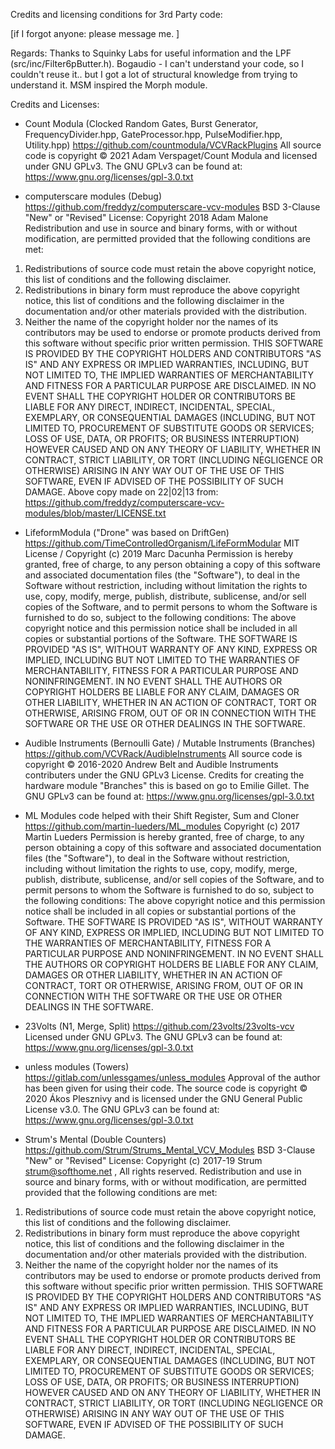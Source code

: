 Credits and licensing conditions for 3rd Party code:

[if I forgot anyone: please message me. ]

Regards:
Thanks to Squinky Labs for useful information and the LPF (src/inc/Filter6pButter.h).
Bogaudio - I can't understand your code, so I couldn't reuse it.. but I got a lot of structural knowledge from trying to understand it.
MSM inspired the Morph module.

Credits and Licenses:
- Count Modula (Clocked Random Gates, Burst Generator, FrequencyDivider.hpp, GateProcessor.hpp, PulseModifier.hpp, Utility.hpp)
https://github.com/countmodula/VCVRackPlugins
All source code is copyright © 2021 Adam Verspaget/Count Modula and licensed under GNU GPLv3.
The GNU GPLv3 can be found at: https://www.gnu.org/licenses/gpl-3.0.txt

- computerscare modules (Debug)
https://github.com/freddyz/computerscare-vcv-modules
BSD 3-Clause "New" or "Revised" License:
Copyright 2018 Adam Malone
Redistribution and use in source and binary forms, with or without modification, are permitted provided that the following conditions are met:
1. Redistributions of source code must retain the above copyright notice, this list of conditions and the following disclaimer.
2. Redistributions in binary form must reproduce the above copyright notice, this list of conditions and the following disclaimer in the documentation and/or other materials provided with the distribution.
3. Neither the name of the copyright holder nor the names of its contributors may be used to endorse or promote products derived from this software without specific prior written permission.
THIS SOFTWARE IS PROVIDED BY THE COPYRIGHT HOLDERS AND CONTRIBUTORS "AS IS" AND ANY EXPRESS OR IMPLIED WARRANTIES, INCLUDING, BUT NOT LIMITED TO, THE IMPLIED WARRANTIES OF MERCHANTABILITY AND FITNESS FOR A PARTICULAR PURPOSE ARE DISCLAIMED. IN NO EVENT SHALL THE COPYRIGHT HOLDER OR CONTRIBUTORS BE LIABLE FOR ANY DIRECT, INDIRECT, INCIDENTAL, SPECIAL, EXEMPLARY, OR CONSEQUENTIAL DAMAGES (INCLUDING, BUT NOT LIMITED TO, PROCUREMENT OF SUBSTITUTE GOODS OR SERVICES; LOSS OF USE, DATA, OR PROFITS; OR BUSINESS INTERRUPTION) HOWEVER CAUSED AND ON ANY THEORY OF LIABILITY, WHETHER IN CONTRACT, STRICT LIABILITY, OR TORT (INCLUDING NEGLIGENCE OR OTHERWISE) ARISING IN ANY WAY OUT OF THE USE OF THIS SOFTWARE, EVEN IF ADVISED OF THE POSSIBILITY OF SUCH DAMAGE.
Above copy made on 22|02|13 from: https://github.com/freddyz/computerscare-vcv-modules/blob/master/LICENSE.txt

- LifeformModula ("Drone" was based on DriftGen)
https://github.com/TimeControlledOrganism/LifeFormModular
MIT License / Copyright (c) 2019 Marc Dacunha
Permission is hereby granted, free of charge, to any person obtaining a copy
of this software and associated documentation files (the "Software"), to deal
in the Software without restriction, including without limitation the rights
to use, copy, modify, merge, publish, distribute, sublicense, and/or sell
copies of the Software, and to permit persons to whom the Software is
furnished to do so, subject to the following conditions:
The above copyright notice and this permission notice shall be included in all
copies or substantial portions of the Software.
THE SOFTWARE IS PROVIDED "AS IS", WITHOUT WARRANTY OF ANY KIND, EXPRESS OR
IMPLIED, INCLUDING BUT NOT LIMITED TO THE WARRANTIES OF MERCHANTABILITY,
FITNESS FOR A PARTICULAR PURPOSE AND NONINFRINGEMENT. IN NO EVENT SHALL THE
AUTHORS OR COPYRIGHT HOLDERS BE LIABLE FOR ANY CLAIM, DAMAGES OR OTHER
LIABILITY, WHETHER IN AN ACTION OF CONTRACT, TORT OR OTHERWISE, ARISING FROM,
OUT OF OR IN CONNECTION WITH THE SOFTWARE OR THE USE OR OTHER DEALINGS IN THE
SOFTWARE.

- Audible Instruments (Bernoulli Gate) / Mutable Instruments (Branches)
https://github.com/VCVRack/AudibleInstruments
All source code is copyright © 2016-2020 Andrew Belt and Audible Instruments contributers under the GNU GPLv3 License.
Credits for creating the hardware module "Branches" this is based on go to Emilie Gillet.
The GNU GPLv3 can be found at: https://www.gnu.org/licenses/gpl-3.0.txt

- ML Modules code helped with their Shift Register, Sum and Cloner
https://github.com/martin-lueders/ML_modules
Copyright (c) 2017 Martin Lueders
Permission is hereby granted, free of charge, to any person obtaining a copy of this software and associated documentation files (the "Software"), to deal in the Software without restriction, including without limitation the rights to use, copy, modify, merge, publish, distribute, sublicense, and/or sell copies of the Software, and to permit persons to whom the Software is furnished to do so, subject to the following conditions:
The above copyright notice and this permission notice shall be included in all copies or substantial portions of the Software.
THE SOFTWARE IS PROVIDED "AS IS", WITHOUT WARRANTY OF ANY KIND, EXPRESS OR IMPLIED, INCLUDING BUT NOT LIMITED TO THE WARRANTIES OF MERCHANTABILITY, FITNESS FOR A PARTICULAR PURPOSE AND NONINFRINGEMENT. IN NO EVENT SHALL THE AUTHORS OR COPYRIGHT HOLDERS BE LIABLE FOR ANY CLAIM, DAMAGES OR OTHER LIABILITY, WHETHER IN AN ACTION OF CONTRACT, TORT OR OTHERWISE, ARISING FROM, OUT OF OR IN CONNECTION WITH THE SOFTWARE OR THE USE OR OTHER DEALINGS IN THE SOFTWARE.

- 23Volts (N1, Merge, Split)
https://github.com/23volts/23volts-vcv
Licensed under GNU GPLv3.
The GNU GPLv3 can be found at: https://www.gnu.org/licenses/gpl-3.0.txt

- unless modules (Towers)
https://gitlab.com/unlessgames/unless_modules
Approval of the author has been given for using their code.
The source code is copyright © 2020 Ákos Plesznivy and is licensed under the GNU General Public License v3.0.
The GNU GPLv3 can be found at: https://www.gnu.org/licenses/gpl-3.0.txt

- Strum's Mental (Double Counters)
https://github.com/Strum/Strums_Mental_VCV_Modules
BSD 3-Clause "New" or "Revised" License:
Copyright (c) 2017-19 Strum strum@softhome.net , All rights reserved.
Redistribution and use in source and binary forms, with or without modification, are permitted provided that the following conditions are met:
1. Redistributions of source code must retain the above copyright notice, this list of conditions and the following disclaimer.
2. Redistributions in binary form must reproduce the above copyright notice, this list of conditions and the following disclaimer in the documentation and/or other materials provided with the distribution.
3. Neither the name of the copyright holder nor the names of its contributors may be used to endorse or promote products derived from this software without specific prior written permission.
THIS SOFTWARE IS PROVIDED BY THE COPYRIGHT HOLDERS AND CONTRIBUTORS "AS IS" AND ANY EXPRESS OR IMPLIED WARRANTIES, INCLUDING, BUT NOT LIMITED TO, THE IMPLIED WARRANTIES OF MERCHANTABILITY AND FITNESS FOR A PARTICULAR PURPOSE ARE DISCLAIMED. IN NO EVENT SHALL THE COPYRIGHT HOLDER OR CONTRIBUTORS BE LIABLE FOR ANY DIRECT, INDIRECT, INCIDENTAL, SPECIAL, EXEMPLARY, OR CONSEQUENTIAL DAMAGES (INCLUDING, BUT NOT LIMITED TO, PROCUREMENT OF SUBSTITUTE GOODS OR SERVICES; LOSS OF USE, DATA, OR PROFITS; OR BUSINESS INTERRUPTION) HOWEVER CAUSED AND ON ANY THEORY OF LIABILITY, WHETHER IN CONTRACT, STRICT LIABILITY, OR TORT (INCLUDING NEGLIGENCE OR OTHERWISE) ARISING IN ANY WAY OUT OF THE USE OF THIS SOFTWARE, EVEN IF ADVISED OF THE POSSIBILITY OF SUCH DAMAGE.